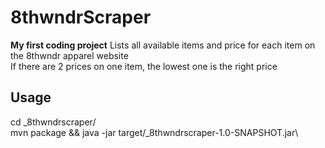 # 8thwndrScraper
**My first coding project**
Lists all available items and price for each item on the 8thwndr apparel website \
If there are 2 prices on one item, the lowest one is the right price
  
## Usage
cd _8thwndrscraper/ \
mvn package && java -jar target/_8thwndrscraper-1.0-SNAPSHOT.jar\

